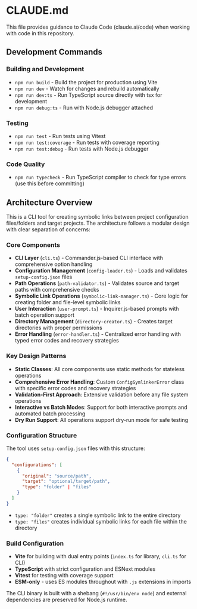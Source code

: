 # CLAUDE.md

This file provides guidance to Claude Code (claude.ai/code) when working with code in this repository.

## Development Commands

### Building and Development
- `npm run build` - Build the project for production using Vite
- `npm run dev` - Watch for changes and rebuild automatically  
- `npm run dev:ts` - Run TypeScript source directly with tsx for development
- `npm run debug:ts` - Run with Node.js debugger attached

### Testing
- `npm run test` - Run tests using Vitest
- `npm run test:coverage` - Run tests with coverage reporting
- `npm run test:debug` - Run tests with Node.js debugger

### Code Quality
- `npm run typecheck` - Run TypeScript compiler to check for type errors (use this before committing)

## Architecture Overview

This is a CLI tool for creating symbolic links between project configuration files/folders and target projects. The architecture follows a modular design with clear separation of concerns:

### Core Components

- **CLI Layer** (`cli.ts`) - Commander.js-based CLI interface with comprehensive option handling
- **Configuration Management** (`config-loader.ts`) - Loads and validates `setup-config.json` files
- **Path Operations** (`path-validator.ts`) - Validates source and target paths with comprehensive checks
- **Symbolic Link Operations** (`symbolic-link-manager.ts`) - Core logic for creating folder and file-level symbolic links
- **User Interaction** (`user-prompt.ts`) - Inquirer.js-based prompts with batch operation support
- **Directory Management** (`directory-creator.ts`) - Creates target directories with proper permissions
- **Error Handling** (`error-handler.ts`) - Centralized error handling with typed error codes and recovery strategies

### Key Design Patterns

- **Static Classes**: All core components use static methods for stateless operations
- **Comprehensive Error Handling**: Custom `ConfigSymlinkerError` class with specific error codes and recovery strategies
- **Validation-First Approach**: Extensive validation before any file system operations
- **Interactive vs Batch Modes**: Support for both interactive prompts and automated batch processing
- **Dry Run Support**: All operations support dry-run mode for safe testing

### Configuration Structure

The tool uses `setup-config.json` files with this structure:
```json
{
  "configurations": [
    {
      "original": "source/path",
      "target": "optional/target/path", 
      "type": "folder" | "files"
    }
  ]
}
```

- `type: "folder"` creates a single symbolic link to the entire directory
- `type: "files"` creates individual symbolic links for each file within the directory

### Build Configuration

- **Vite** for building with dual entry points (`index.ts` for library, `cli.ts` for CLI)
- **TypeScript** with strict configuration and ESNext modules
- **Vitest** for testing with coverage support
- **ESM-only** - uses ES modules throughout with `.js` extensions in imports

The CLI binary is built with a shebang (`#!/usr/bin/env node`) and external dependencies are preserved for Node.js runtime.
